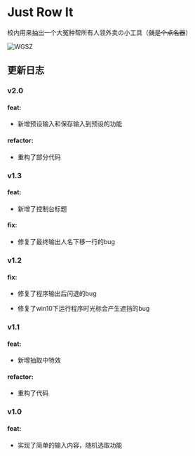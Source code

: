 # Just Row It

校内用来抽出一个大冤种帮所有人领外卖の小工具（~~就是个点名器~~）

![WGSZ](https://img1.imgtp.com/2023/08/15/OWKu5GDl.png)

## 更新日志

### v2.0

#### feat:

- 新增预设输入和保存输入到预设的功能

#### refactor:

- 重构了部分代码

### v1.3

#### feat:

- 新增了控制台标题

#### fix:

- 修复了最终输出人名下移一行的bug

### v1.2

#### fix:

- 修复了程序输出后闪退的bug

- 修复了win10下运行程序时光标会产生遮挡的bug

### v1.1

#### feat:

- 新增抽取中特效

#### refactor:

- 重构了代码

### v1.0

#### feat:

- 实现了简单的输入内容，随机选取功能
